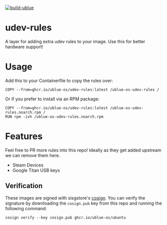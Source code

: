 [![build-ublue](https://github.com/ublue-os/udev-rules/actions/workflows/build.yml/badge.svg)](https://github.com/ublue-os/udev-rules/actions/workflows/build.yml)

# udev-rules

A layer for adding extra udev rules to your image. Use this for better hardware support!

# Usage

Add this to your Containerfile to copy the rules over:

    COPY --from=ghcr.io/ublue-os/udev-rules:latest /ublue-os-udev-rules /
    
Or if you prefer to install via an RPM package:

    COPY --from=ghcr.io/ublue-os/udev-rules:latest /ublue-os-udev-rules.noarch.rpm /
    RUN rpm -ivh /ublue-os-udev-rules.noarch.rpm
    
# Features

Feel free to PR more rules into this repo! Ideally as they get added upstream we can remove them here. 

- Steam Devices
- Google Titan USB keys

## Verification

These images are signed with sisgstore's [cosign](https://docs.sigstore.dev/cosign/overview/). You can verify the signature by downloading the `cosign.pub` key from this repo and running the following command:

    cosign verify --key cosign.pub ghcr.io/ublue-os/ubuntu
